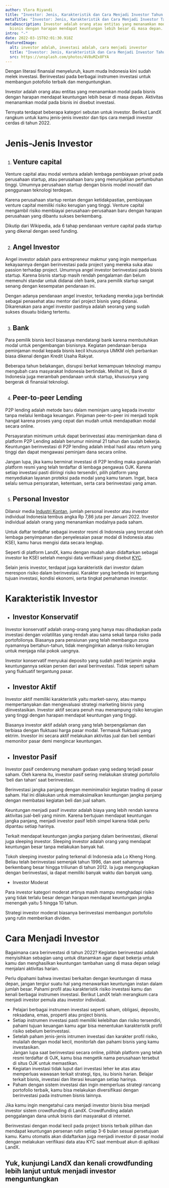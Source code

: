 ```yaml
---
author: Vlora Riyandi
title: "Investor: Jenis, Karakteristik dan Cara Menjadi Investor Tahun 2022"
metaTitle: "Investor: Jenis, Karakteristik dan Cara Menjadi Investor Tahun 2022"
metaDescription: Investor adalah orang atau entitas yang menanamkan modal pada
  bisnis dengan harapan mendapat keuntungan lebih besar di masa depan.
intro: "-"
date: 2022-03-15T02:01:30.918Z
featuredImage:
  alt: investor adalah, investasi adalah, cara menjadi investor
  title: "Investor: Jenis, Karakteristik dan Cara Menjadi Investor Tahun 2022"
  src: https://unsplash.com/photos/4V8uMZx8FYA
---
```

Dengan literasi finansial menyeluruh, kaum muda Indonesia kini sudah melek investasi. Berinvestasi pada berbagai instrumen investasi untuk membangun potofolio terbaik dan menguntungkan. 

Investor adalah orang atau entitas yang menanamkan modal pada bisnis dengan harapan mendapat keuntungan lebih besar di masa depan. Aktivitas menanamkan modal pada bisnis ini disebut investasi.

Ternyata terdapat beberapa kategori sebutan untuk investor. Berikut LandX rangkum untuk kamu jenis-jenis investor dan tips cara menjadi investor cerdas di tahun 2022.

# Jenis-Jenis Investor

1. ## Venture capital

Venture capital atau modal ventura adalah lembaga pembiayaan privat pada perusahaan startup, atau perusahaan baru yang menunjukkan pertumbuhan tinggi. Umumnya perusahaan startup dengan bisnis model inovatif dan penggunaan teknologi terdepan.

Karena perusahaan startup rentan dengan ketidakpastian, pembiayaan venture capital memiliki risiko kerugian yang tinggi. Venture capital mengambil risiko membiayai perusahaan-perusahaan baru dengan harapan perusahaan yang dibantu sukses berkembang. 

Dikutip dari Wikipedia, ada 6 tahap pendanaan venture capital pada startup yang dikenal dengan seed funding.

2. ## Angel Investor 

Angel investor adalah para entrepreneur makmur yang ingin memperluas kekayaannya dengan berinvestasi pada project yang mereka suka atau passion terhadap project. Umumnya angel investor berinvestasi pada bisnis startup. Karena bisnis startup masih rendah pengalaman dan belum memenuhi standar untuk didanai oleh bank, para pemilik startup sangat senang dengan kesempatan pendanaan ini.

Dengan adanya pendanaan angel investor, terkadang mereka juga bertindak sebagai penasehat atau mentor dari project bisnis yang didanai. Dikarenakan para angel investor pastinya adalah seorang yang sudah sukses disuatu bidang tertentu. 

3. ## Bank

Para pemilik bisnis kecil biasanya mendatangi bank karena membutuhkan modal untuk pengembangan bisnisnya. Kegiatan pendanaan berupa peminjaman modal kepada bisnis kecil khususnya UMKM oleh perbankan biasa dikenal dengan Kredit Usaha Rakyat. 

Beberapa tahun belakangan, disrupsi berkat kemampuan teknologi mampu mengubah cara masyarakat Indonesia bertindak. Melihat ini, Bank di Indonesia juga merambah pendanaan untuk startup, khususnya yang bergerak di finansial teknologi. 

4. ## Peer-to-peer Lending

P2P lending adalah metode baru dalam meminjam uang kepada investor tanpa melalui lembaga keuangan. Pinjaman peer-to-peer ini menjadi topik hangat karena proses yang cepat dan mudah untuk mendapatkan modal secara online.

Persayaratan minimum untuk dapat berinvestasi atau meminjamkan dana di platform P2P Lending adalah berumur minimal 21 tahun dan sudah bekerja. Keuntungan berinvestasi di P2P lending adalah imbal hasil atau return yang tinggi dan dapat mengawasi peminjam dana secara online. 

Jangan lupa, jika kamu berminat investasi di P2P lending maka gunakanlah platform resmi yang telah terdaftar di lembaga pengawas OJK. Karena setiap investasi pasti diiringi risiko tersendiri, pilih platform yang menyediakan layanan proteksi pada modal yang kamu tanam. Ingat, baca selalu semua persyaratan, ketentuan, serta cara berinvestasi yang aman.

5. ## Personal Investor

Dilansir media [Industri Kontan](https://investasi.kontan.co.id/news/jumlah-investor-di-pasar-modal-indonesia-sentuh-786-juta-per-januari-2022), jumlah personal investor atau investor individual Indonesia tembus angka Rp 7,86 juta per Januari 2022. Investor individual adalah orang yang menanamkan modalnya pada saham.

Untuk daftar terdaftar sebagai investor resmi di Indonesia yang tercatat oleh lembaga penyimpanan dan penyelesaian pasar modal di Indonesia atau KSEI, kamu harus mengisi data secara lengkap.

Seperti di platform LandX, kamu dengan mudah akan didaftarkan sebagai investor ke KSEI setelah mengisi data verifikasi yang disebut [KYC](https://landx.id/blog/kyc-adalah-pentingnya-kyc-dalam-industri-bisnis-dan-keuangan/).

Selain jenis investor, terdapat juga karakteristik dari investor dalam merespon risiko dalam berinvestasi. Karakter yang berbeda ini tergantung tujuan investasi, kondisi ekonomi, serta tingkat pemahaman investor.

# Karakteristik Investor

* ## Investor Konservatif

Investor konservatif adalah orang-orang yang hanya mau dihadapkan pada investasi dengan volatilitas yang rendah atau sama sekali tanpa risiko pada portofolionya. Biasanya para pensiunan yang telah membangun zona nyamannya bertahun-tahun, tidak menginginkan adanya risiko kerugian untuk menjaga nilai pokok uangnya. 

Investor konservatif menyukai deposito yang sudah pasti terjamin angka keuntungannya sekian persen dari awal berinvestasi. Tidak seperti saham yang fluktuatif tergantung pasar.

* ## Investor Aktif

Investor aktif memiliki karakteristik yaitu market-savvy, atau mampu mempertanyakan dan mengevaluasi strategi marketing bisnis yang diinvestasikan. Investor aktif secara penuh mau menampung risiko kerugian yang tinggi dengan harapan mendapat keuntungan yang tinggi.

Biasanya investor aktif adalah orang yang telah berpengalaman dan terbiasa dengan fluktuasi harga pasar modal. Termasuk fluktuasi yang ektrim. Investor ini secara aktif melakukan aktivitas jual dan beli sembari memonitor pasar demi mengincar keuntungan. 

* ## Investor Pasif

Investor pasif cendenrung menaham godaan yang sedang terjadi pasar saham. Oleh karena itu, investor pasif sering melakukan strategi portofolio ‘beli dan tahan’ saat berinvestasi. 

Berinvestasi jangka panjang dengan meminimalisir kegiatan trading di pasar saham. Hal ini dilakukan untuk memaksimalkan keuntungan jangka panjang dengan membatasi kegiatan beli dan jual saham.

Keuntungan menjadi pasif investor adalah biaya yang lebih rendah karena aktivitas jual-beli yang minim. Karena bertujuan mendapat keuntungan jangka panjang, menjadi investor pasif lebih simpel karena tidak perlu dipantau setiap harinya.

Terkait mendapat keuntungan jangka panjang dalam berinvestasi, dikenal juga sleeping investor. Sleeping investor adalah orang yang mendapat keuntungan besar tanpa melakukan banyak hal.

Tokoh sleeping investor paling terkenal di Indonesia ada Lo Kheng Hong. Beliau telah berinvestasi semenjak tahun 1996, dan aset sahamnya berkembang besar hingga triliunan di tahun 2012. Ia juga mengungkapkan dengan berinvestasi, ia dapat memiliki banyak waktu dan banyak uang. 

* Investor Moderat

Para investor kategori moderat artinya masih mampu menghadapi risiko yang tidak terlalu besar dengan harapan mendapat keuntungan jangka menengah yaitu 5 hingga 10 tahun. 

Strategi investor moderat biasanya berinvestasi membangun portofolio yang rutin memberikan dividen.

# Cara Menjadi Investor

Bagaimana cara berinvestasi di tahun 2022? Kegiatan berinvestasi adalah menyisihkan sebagian uang untuk ditanamkan agar dapat bekerja untuk kamu dan menghasilkan keuntungan tambahan uang di masa depan selagi menjalani aktivitas harian.

Perlu dipahami bahwa investasi berkaitan dengan keuntungan di masa depan, jangan tergiur suatu hal yang menawarkan keuntungan instan dalam jumlah besar. Pahami profil atau karakteristik risiko investasi kamu dan kenali berbagai instrumen investasi. Berikut LandX telah merangkum cara menjadi investor pemula atau investor individual.

* Pelajari berbagai instrumen investasi seperti saham, obligasi, deposito, reksadana, emas, properti atau project bisnis.
* Setiap instrumen investasi pasti memiliki kelebihan dan risiko tersendiri, pahami tujuan keuangan kamu agar bisa menentukan karakteristik profil risiko sebelum berinvestasi.
* Setelah paham jenis-jenis intrumen investasi dan karakter profil risiko, mulailah dengan modal kecil, monitorlah dan pahami bisnis yang kamu investasikan. \
  Jangan lupa saat berinvestasi secara online, pilihlah platform yang telah resmi terdaftar di OJK, kamu bisa mengetik nama perusahaan tersebut di situs OJK untuk memastikan.
* Kegiatan investasi tidak luput dari investasi leher ke atas atau memperluas wawasan terkait strategi, tips, isu bisnis harian. Belajar terkait bisnis, investasi dan literasi keuangan setiap harinya.
* Paham dengan sistem investasi dan ingin memperluas strategi rancang portofolio terbaik, kamu bisa melakukan diversifikasi dengan berinvestasi pada instrumen bisnis lainnya.

Jika kamu ingin mengetahui cara menjadi investor bisnis bisa menjadi investor sistem crowdfunding di LandX. Crowdfunding adalah penggalangan dana untuk bisnis dari masyarakat di internet. 

Berinvestasi dengan modal kecil pada project bisnis terbaik pilihan dan mendapat keuntungan persenan rutin setiap 3-6 bulan sesuai persetujuan kamu. Kamu otomatis akan didaftarkan juga menjadi investor di pasar modal dengan melakukan verifikasi data atau KYC saat membuat akun di aplikasi LandX.

## Yuk, kunjungi LandX dan kenali crowdfunding lebih lanjut untuk menjadi investor menguntungkan